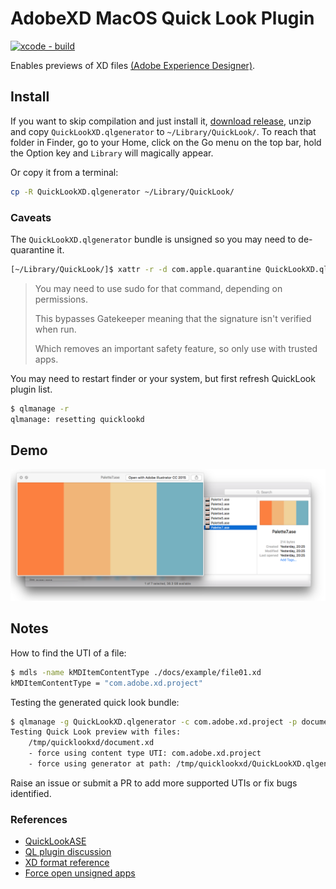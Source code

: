 # AdobeXD MacOS Quick Look Plugin

[![xcode - build](https://github.com/iamogbz/macos-quick-look-plugin-adobe-xd/actions/workflows/xcode.yml/badge.svg?branch=main)](https://github.com/iamogbz/macos-quick-look-plugin-adobe-xd/actions/workflows/xcode.yml)

Enables previews of XD files [(Adobe Experience Designer)][adobe-xd].

## Install

If you want to skip compilation and just install it, [download release][ql-xd-releases], unzip and copy `QuickLookXD.qlgenerator` to `~/Library/QuickLook/`. To reach that folder in Finder, go to your Home, click on the Go menu on the top bar, hold the Option key and `Library` will magically appear.

Or copy it from a terminal:

```sh
cp -R QuickLookXD.qlgenerator ~/Library/QuickLook/
```

### Caveats

The `QuickLookXD.qlgenerator` bundle is unsigned so you may need to de-quarantine it.

```sh
[~/Library/QuickLook/]$ xattr -r -d com.apple.quarantine QuickLookXD.qlgenerator
```

> You may need to use sudo for that command, depending on permissions.
> 
> This bypasses Gatekeeper meaning that the signature isn't verified when run.
> 
> Which removes an important safety feature, so only use with trusted apps.

You may need to restart finder or your system, but first refresh QuickLook plugin list.

```sh
$ qlmanage -r
qlmanage: resetting quicklookd
```

<!--
Alternatively, if you use [Homebrew-Cask](https://github.com/caskroom/homebrew-cask), install with:

```sh
brew cask install quicklookxd
```
-->

## Demo

![Image showing list of XD files with thumbnails and preview][screenshot01]

## Notes

How to find the UTI of a file:

```sh
$ mdls -name kMDItemContentType ./docs/example/file01.xd
kMDItemContentType = "com.adobe.xd.project"
```

Testing the generated quick look bundle:

```sh
$ qlmanage -g QuickLookXD.qlgenerator -c com.adobe.xd.project -p document.xd
Testing Quick Look preview with files:
    /tmp/quicklookxd/document.xd
    - force using content type UTI: com.adobe.xd.project
    - force using generator at path: /tmp/quicklookxd/QuickLookXD.qlgenerator
```

Raise an issue or submit a PR to add more supported UTIs or fix bugs identified.

### References

* [QuickLookASE][ql-ase]
* [QL plugin discussion][ql-win-issue]
* [XD format reference][xd-format-reference]
* [Force open unsigned apps][force-open-unsigned-app]

<!-- Links -->

[adobe-xd]: https://www.adobe.com/ca/products/xd.html
[force-open-unsigned-app]: https://apple.stackexchange.com/a/240610/280393
[ql-ase]: https://github.com/rsodre/QuickLookASE
[ql-win-issue]: https://github.com/QL-Win/QuickLook/issues/307#issuecomment-1473989813
[ql-xd-releases]: https://github.com/iamogbz/macos-quick-look-plugin-adobe-xd/releases
[screenshot01]: https://raw.githubusercontent.com/iamogbz/macos-quick-look-plugin-adobe-xd/main/docs/example/screenshot01.png
[xd-format-reference]: https://docs.fileformat.com/web/xd
